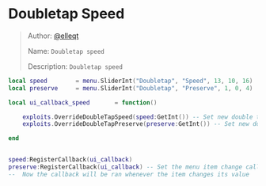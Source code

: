 # Doubletap Speed

> Author: [@elleqt](https://github.com/elleqt)  
>
> Name: `Doubletap speed`  
>
> Description: `Doubletap speed`

```lua
local speed        = menu.SliderInt("Doubletap", "Speed", 13, 10, 16)      --    Create a new slider in our script's tab
local preserve     = menu.SliderInt("Doubletap", "Preserve", 1, 0, 4)      --    Create a new slider in our script's tab

local ui_callback_speed       = function()    

    exploits.OverrideDoubleTapSpeed(speed:GetInt()) -- Set new double tap speed
    exploits.OverrideDoubleTapPreserve(preserve:GetInt()) -- Set new double tap preserve

end


speed:RegisterCallback(ui_callback)  
preserve:RegisterCallback(ui_callback) -- Set the menu item change callback on our checkbox
--  Now the callback will be ran whenever the item changes its value
```
